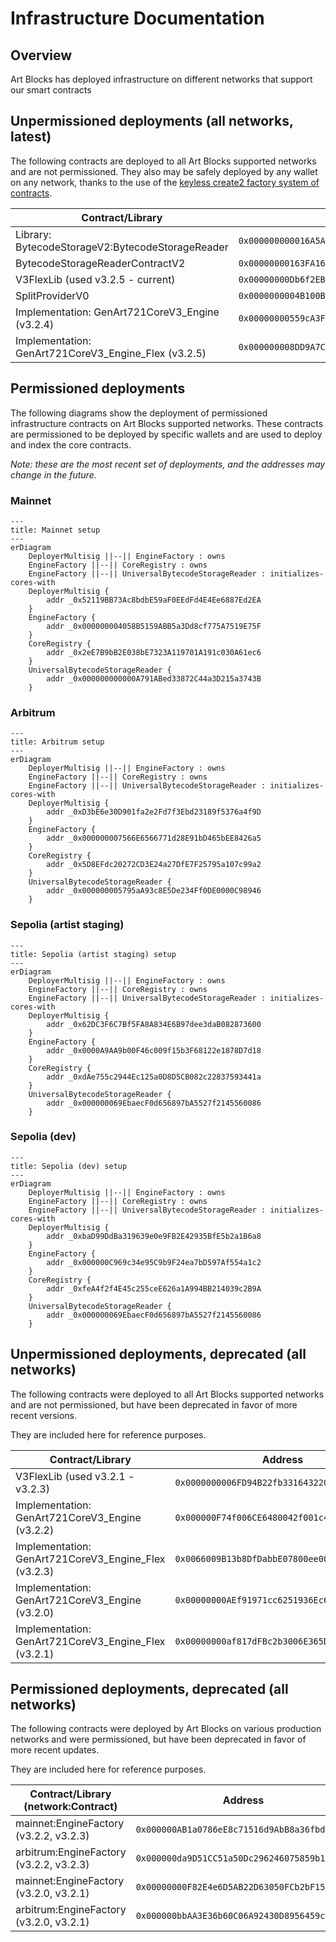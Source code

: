 # Infrastructure Documentation

## Overview

Art Blocks has deployed infrastructure on different networks that support our smart contracts

## Unpermissioned deployments (all networks, latest)

The following contracts are deployed to all Art Blocks supported networks and are not permissioned. They also may be safely deployed by any wallet on any network, thanks to the use of the [keyless create2 factory system of contracts](./README.md#keyless-create2-factory).

| Contract/Library                                     | Address                                      |
| ---------------------------------------------------- | -------------------------------------------- |
| Library: BytecodeStorageV2:BytecodeStorageReader     | `0x000000000016A5A5ff2FA7799C4BEe89bA59B74e` |
| BytecodeStorageReaderContractV2                      | `0x00000000163FA16098800B2B2e4A5F96949F413b` |
| V3FlexLib (used v3.2.5 - current)                    | `0x00000000Db6f2EBe627260e411E6c973B7c48A62` |
| SplitProviderV0                                      | `0x0000000004B100B47f061968a387c82702AFe946` |
| Implementation: GenArt721CoreV3_Engine (v3.2.4)      | `0x00000000559cA3F3f1279C0ec121c302ed010457` |
| Implementation: GenArt721CoreV3_Engine_Flex (v3.2.5) | `0x000000008DD9A7CD3f4A267A88082d4a1E2f6553` |

## Permissioned deployments

The following diagrams show the deployment of permissioned infrastructure contracts on Art Blocks supported networks. These contracts are permissioned to be deployed by specific wallets and are used to deploy and index the core contracts.

_Note: these are the most recent set of deployments, and the addresses may change in the future._

### Mainnet

```mermaid
---
title: Mainnet setup
---
erDiagram
    DeployerMultisig ||--|| EngineFactory : owns
    EngineFactory ||--|| CoreRegistry : owns
    EngineFactory ||--|| UniversalBytecodeStorageReader : initializes-cores-with
    DeployerMultisig {
        addr _0x52119BB73Ac8bdbE59aF0EEdFd4E4Ee6887Ed2EA
    }
    EngineFactory {
        addr _0x000000004058B5159ABB5a3Dd8cf775A7519E75F
    }
    CoreRegistry {
        addr _0x2eE7B9bB2E038bE7323A119701A191c030A61ec6
    }
    UniversalBytecodeStorageReader {
        addr _0x000000000000A791ABed33872C44a3D215a3743B
    }
```

### Arbitrum

```mermaid
---
title: Arbitrum setup
---
erDiagram
    DeployerMultisig ||--|| EngineFactory : owns
    EngineFactory ||--|| CoreRegistry : owns
    EngineFactory ||--|| UniversalBytecodeStorageReader : initializes-cores-with
    DeployerMultisig {
        addr _0xD3bE6e30D901fa2e2Fd7f3Ebd23189f5376a4f9D
    }
    EngineFactory {
        addr _0x000000007566E6566771d28E91bD465bEE8426a5
    }
    CoreRegistry {
        addr _0x5D8EFdc20272CD3E24a27DfE7F25795a107c99a2
    }
    UniversalBytecodeStorageReader {
        addr _0x000000005795aA93c8E5De234Ff0DE0000C98946
    }
```

### Sepolia (artist staging)

```mermaid
---
title: Sepolia (artist staging) setup
---
erDiagram
    DeployerMultisig ||--|| EngineFactory : owns
    EngineFactory ||--|| CoreRegistry : owns
    EngineFactory ||--|| UniversalBytecodeStorageReader : initializes-cores-with
    DeployerMultisig {
        addr _0x62DC3F6C7Bf5FA8A834E6B97dee3daB082873600
    }
    EngineFactory {
        addr _0x0000A9AA9b00F46c009f15b3F68122e1878D7d18
    }
    CoreRegistry {
        addr _0xdAe755c2944Ec125a0D8D5CB082c22837593441a
    }
    UniversalBytecodeStorageReader {
        addr _0x000000069EbaecF0d656897bA5527f2145560086
    }
```

### Sepolia (dev)

```mermaid
---
title: Sepolia (dev) setup
---
erDiagram
    DeployerMultisig ||--|| EngineFactory : owns
    EngineFactory ||--|| CoreRegistry : owns
    EngineFactory ||--|| UniversalBytecodeStorageReader : initializes-cores-with
    DeployerMultisig {
        addr _0xbaD99DdBa319639e0e9FB2E42935BfE5b2a1B6a8
    }
    EngineFactory {
        addr _0x000000C969c34e95C9b9F24ea7bD597Af554a1c2
    }
    CoreRegistry {
        addr _0xfeA4f2f4E45c255ceE626a1A994BB214039c2B9A
    }
    UniversalBytecodeStorageReader {
        addr _0x000000069EbaecF0d656897bA5527f2145560086
    }
```

## Unpermissioned deployments, deprecated (all networks)

The following contracts were deployed to all Art Blocks supported networks and are not permissioned, but have been deprecated in favor of more recent versions.

They are included here for reference purposes.

| Contract/Library                                     | Address                                      |
| ---------------------------------------------------- | -------------------------------------------- |
| V3FlexLib (used v3.2.1 - v3.2.3)                     | `0x0000000006FD94B22fb33164322019750E854f96` |
| Implementation: GenArt721CoreV3_Engine (v3.2.2)      | `0x000000F74f006CE6480042f001c45c928D1Ae6E7` |
| Implementation: GenArt721CoreV3_Engine_Flex (v3.2.3) | `0x0066009B13b8DfDabbE07800ee00004b008257D9` |
| Implementation: GenArt721CoreV3_Engine (v3.2.0)      | `0x00000000AEf91971cc6251936Ec6568B23b55342` |
| Implementation: GenArt721CoreV3_Engine_Flex (v3.2.1) | `0x00000000af817dFBc2b3006E365D2eFef1953334` |

## Permissioned deployments, deprecated (all networks)

The following contracts were deployed by Art Blocks on various production networks and were permissioned, but have been deprecated in favor of more recent updates.

They are included here for reference purposes.

| Contract/Library (network:Contract)     | Address                                      |
| --------------------------------------- | -------------------------------------------- |
| mainnet:EngineFactory (v3.2.2, v3.2.3)  | `0x000000AB1a0786eE8c71516d9AbB8a36fbdDb7CB` |
| arbitrum:EngineFactory (v3.2.2, v3.2.3) | `0x000000da9D51CC51a50Dc296246075859b13ab0B` |
| mainnet:EngineFactory (v3.2.0, v3.2.1)  | `0x00000000F82E4e6D5AB22D63050FCb2bF15eE95d` |
| arbitrum:EngineFactory (v3.2.0, v3.2.1) | `0x000000bbAA3E36b60C06A92430D8956459c2Fd51` |

